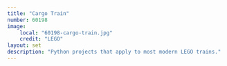```yaml
---
title: "Cargo Train"
number: 60198
image:
    local: "60198-cargo-train.jpg"
    credit: "LEGO"
layout: set
description: "Python projects that apply to most modern LEGO trains."
---
```

